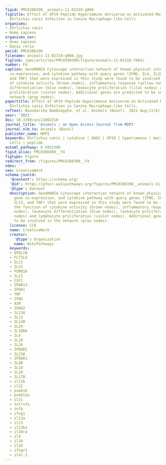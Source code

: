 ```yaml
---
figid: PMC8388390__animals-11-02310-g004
figtitle: Effect of GP19 Peptide Hyperimmune Antiserum on Activated Macrophage during
  Ehrlichia canis Infection in Canine Macrophage-like Cells
organisms:
- Ehrlichia canis
- Homo sapiens
organisms_ner:
- Homo sapiens
- Danio rerio
pmcid: PMC8388390
filename: animals-11-02310-g004.jpg
figlink: /pmc/articles/PMC8388390/figure/animals-11-02310-f004/
number: F4
caption: GeneMANIA Cytoscape interaction network of known physical interactions, gene
  co-expression, and cytokine pathway with query genes (IFNG, IL4, IL10, IL12B, IL13,
  and TNF) that were expressed in this study were found to be involved with the function
  of cytokine activity (brown nodes), inflammatory response (yellow nodes), leukocyte
  differentiation (blue nodes), leukocyte proliferation (lilac nodes) and lymphocyte
  proliferation (violet nodes). Additional genes are predicted to be involved in the
  network (gray nodes).
papertitle: Effect of GP19 Peptide Hyperimmune Antiserum on Activated Macrophage during
  Ehrlichia canis Infection in Canine Macrophage-like Cells.
reftext: Boondarika Nambooppha, et al. Animals (Basel). 2021 Aug;11(8):2310.
year: '2021'
doi: 10.3390/ani11082310
journal_title: 'Animals : an Open Access Journal from MDPI'
journal_nlm_ta: Animals (Basel)
publisher_name: MDPI
keywords: Ehrlichia canis | cytokine | DH82 | GP19 | hyperimmune | macrophage-like
  cells | peptide
automl_pathway: 0.5952388
figid_alias: PMC8388390__F4
figtype: Figure
redirect_from: /figures/PMC8388390__F4
ndex: ''
seo: CreativeWork
schema-jsonld:
  '@context': https://schema.org/
  '@id': https://pfocr.wikipathways.org/figures/PMC8388390__animals-11-02310-g004.html
  '@type': Dataset
  description: GeneMANIA Cytoscape interaction network of known physical interactions,
    gene co-expression, and cytokine pathway with query genes (IFNG, IL4, IL10, IL12B,
    IL13, and TNF) that were expressed in this study were found to be involved with
    the function of cytokine activity (brown nodes), inflammatory response (yellow
    nodes), leukocyte differentiation (blue nodes), leukocyte proliferation (lilac
    nodes) and lymphocyte proliferation (violet nodes). Additional genes are predicted
    to be involved in the network (gray nodes).
  license: CC0
  name: CreativeWork
  creator:
    '@type': Organization
    name: WikiPathways
  keywords:
  - OTULIN
  - FLT3LG
  - IL11
  - IL22
  - PSMB10
  - IL21
  - CSF1
  - IFNA13
  - IFNA1
  - TNF
  - IFNG
  - A2M
  - IGHA2
  - IL12A
  - IL13
  - IL12B
  - IL24
  - IL10RA
  - IL4
  - IL10
  - IL26
  - IFNGR2
  - IL23A
  - IFNGR1
  - IL4R
  - IL19
  - IL20
  - IL17B
  - il11b
  - il22
  - psmb10
  - psmb13a
  - il21
  - tnfrsfa
  - tnfb
  - ifng1
  - il12a
  - il13
  - il12ba
  - il10ra
  - il4
  - il10
  - il26
  - ifngr2
  - il4r.1
---
```

